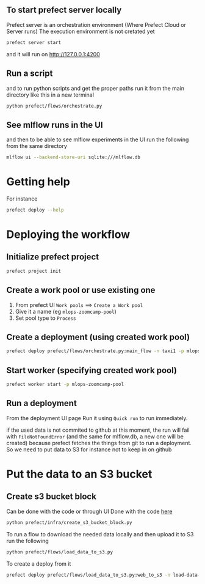 ## To start prefect server locally

Prefect server is an orchestration environment (Where Prefect Cloud or Server runs)
The execution environment is not cretated yet

```bash
prefect server start
```

and it will run on http://127.0.0.1:4200

## Run a script
and to run python scripts and get the proper paths run it from the main directory like this in a new terminal

```bash
python prefect/flows/orchestrate.py
```

## See mlflow runs in the UI
and then to be able to see mlflow experiments in the UI run the following from the same directory

```bash
mlflow ui --backend-store-uri sqlite:///mlflow.db
```
# Getting help 

For instance 
```bash
prefect deploy --help
```

# Deploying the workflow

## Initialize prefect project

```bash
prefect project init
```

## Create a work pool or use existing one
1. From prefect UI `Work pools` ==> `Create a Work pool`
1. Give it a name (eg `mlops-zoomcamp-pool`)
1. Set pool type to `Process`

## Create a deployment (using created work pool)

```bash
prefect deploy prefect/flows/orchestrate.py:main_flow -n taxi1 -p mlops-zoomcamp-pool
```

## Start worker (specifying created work pool)

```bash
prefect worker start -p mlops-zoomcamp-pool
```

## Run a deployment
From the deployment UI page Run it using `Quick run` to run immediately.

if the used data is not commited to github at this moment, the run will fail with `FileNotFoundError` (and the same for mlflow.db, a new one will be created) because prefect fetches the things from git to run a deployment. 
So we need to put data to S3 for instance not to keep in on github

# Put the data to an S3 bucket

## Create s3 bucket block

Can be done with the code or through UI
Done with the code [here](../prefect/infra/create_s3_bucket_block.py)

```bash
python prefect/infra/create_s3_bucket_block.py
```

To run a flow to download the needed data locally and then upload it to S3 run the following

```bash
python prefect/flows/load_data_to_s3.py 
```
 
 To create a deploy from it

 ```bash
 prefect deploy prefect/flows/load_data_to_s3.py:web_to_s3 -n load-data-to-s3 -p mlops-zoomcamp-pool
 ```